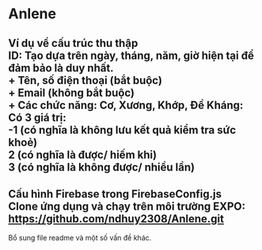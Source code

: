# Anlene
Ví dụ về cấu trúc thu thập <br>
ID: Tạo dựa trên ngày, tháng, năm, giờ hiện tại để đảm bảo là duy nhất.<br>
    + Tên, số điện thoại (bắt buộc)<br>
    + Email (không bắt buộc)<br>
    + Các chức năng: Cơ, Xương, Khớp, Đề Kháng: <br>
        Có 3 giá trị:<br>
        -1 (có nghĩa là không lưu kết quả kiểm tra sức khoẻ)<br>
        2 (có nghĩa là được/ hiếm khi)<br>
        3 (có nghĩa là không được/ nhiều lần)<br>
-----------
Cấu hình Firebase trong FirebaseConfig.js<br>
Clone ứng dụng và chạy trên môi trường EXPO:<br>
    https://github.com/ndhuy2308/Anlene.git<br>
---------------------
Bổ sung file readme và một số vấn đề khác.